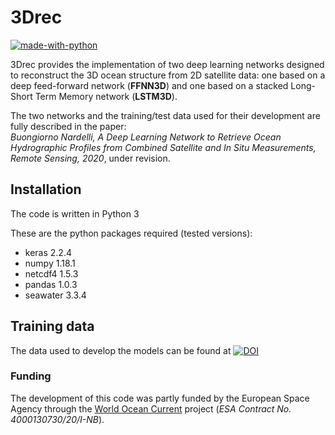 # 3Drec  
[![made-with-python](https://img.shields.io/badge/Made%20with-Python-1f425f.svg)](https://www.python.org/)  
 
3Drec provides the implementation of two deep learning networks designed to reconstruct the 3D ocean structure from 2D satellite data: one based on a deep feed-forward network (**FFNN3D**) and one based on a stacked Long-Short Term Memory network (**LSTM3D**).  

The two networks and the training/test data used for their development are fully described in the paper:  
_Buongiorno Nardelli, A Deep Learning Network to Retrieve Ocean Hydrographic Profiles from Combined Satellite and In Situ Measurements, Remote Sensing, 2020_, under revision.  

## Installation

The code is written in Python 3
  
These are the python packages required (tested versions):  
- keras     2.2.4
- numpy     1.18.1
- netcdf4   1.5.3
- pandas    1.0.3 
- seawater  3.3.4  

## Training data
The data used to develop the models can be found at [![DOI](https://zenodo.org/badge/DOI/10.5281/zenodo.4040843.svg)](https://doi.org/10.5281/zenodo.4040843)

### Funding
The development of this code was partly funded by the European Space Agency through the [World Ocean Current](https://www.worldoceancirculation.org) project (_ESA Contract No. 4000130730/20/I-NB_).
